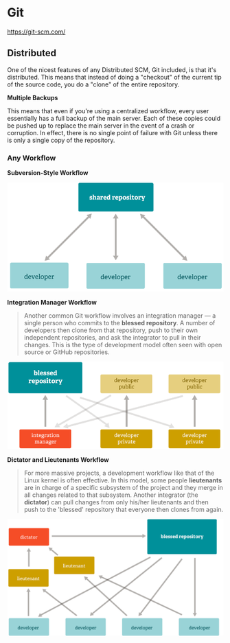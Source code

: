 # Git

<https://git-scm.com/>

## Distributed

One of the nicest features of any Distributed SCM, Git included, is that it's distributed. This means that instead of doing a "checkout" of the current tip of the source code, you do a "clone" of the entire repository.

**Multiple Backups**

This means that even if you're using a centralized workflow, every user essentially has a full backup of the main server. Each of these copies could be pushed up to replace the main server in the event of a crash or corruption. In effect, there is no single point of failure with Git unless there is only a single copy of the repository.

### Any Workflow

**Subversion-Style Workflow**

![subversion-style-workflow](images/workflow-a-subversion-style.png)

**Integration Manager Workflow**

> Another common Git workflow involves an integration manager — a single person who commits to the **blessed repository**. A number of developers then clone from that repository, push to their own independent repositories, and ask the integrator to pull in their changes. This is the type of development model often seen with open source or GitHub repositories.

![github-workflow](images/workflow-github-style.png)

**Dictator and Lieutenants Workflow**

> For more massive projects, a development workflow like that of the Linux kernel is often effective. In this model, some people **lieutenants** are in charge of a specific subsystem of the project and they merge in all changes related to that subsystem. Another integrator (the **dictator**) can pull changes from only his/her lieutenants and then push to the 'blessed' repository that everyone then clones from again.

![linux-kernel-style](images/workflow-linux-kernel-style.png)